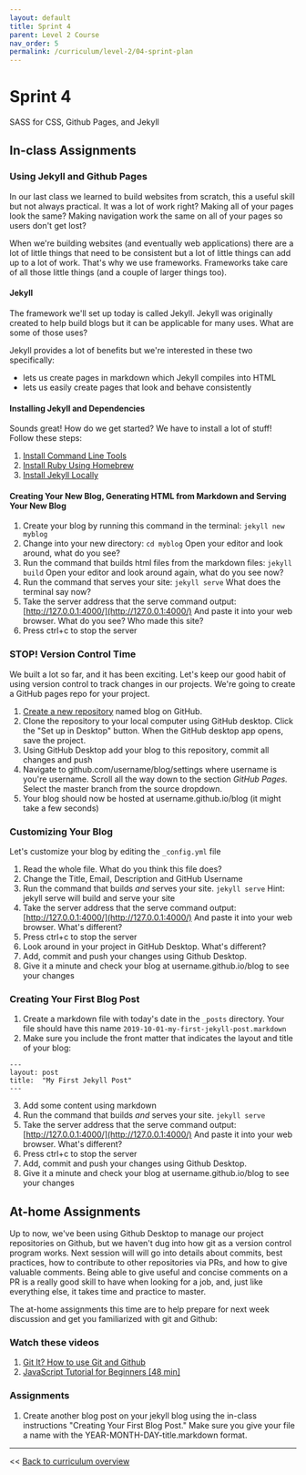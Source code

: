 ```yaml
---
layout: default
title: Sprint 4
parent: Level 2 Course
nav_order: 5
permalink: /curriculum/level-2/04-sprint-plan
---
```


# Sprint 4
SASS for CSS, Github Pages, and Jekyll

## In-class Assignments
### Using Jekyll and Github Pages
In our last class we learned to build websites from scratch, this a useful skill but not always practical. It was a lot of work right? Making all of your pages look the same? Making navigation work the same on all of your pages so users don't get lost?

When we're building websites (and eventually web applications) there are a lot of little things that need to be consistent but a lot of little things can add up to a lot of work. That's why we use frameworks. Frameworks take care of all those little things (and a couple of larger things too).

#### Jekyll
The framework we'll set up today is called Jekyll. Jekyll was originally created to help build blogs but it can be applicable for many uses. What are some of those uses?

Jekyll provides a lot of benefits but we're interested in these two specifically:
* lets us create pages in markdown which Jekyll compiles into HTML
* lets us easily create pages that look and behave consistently

#### Installing Jekyll and Dependencies

Sounds great! How do we get started? We have to install a lot of stuff! Follow these steps:
1. [Install Command Line Tools](https://jekyllrb.com/docs/installation/macos/#install-command-line-tools)
2. [Install Ruby Using Homebrew](https://jekyllrb.com/docs/installation/macos/#brew)
3. [Install Jekyll Locally](https://jekyllrb.com/docs/installation/macos/#local-install)

#### Creating Your New Blog, Generating HTML from Markdown and Serving Your New Blog
1. Create your blog by running this command in the terminal:
`jekyll new myblog`
2. Change into your new directory:
`cd myblog`
Open your editor and look around, what do you see?
3. Run the command that builds html files from the markdown files:
`jekyll build`
Open your editor and look around again, what do you see now?
4. Run the command that serves your site:
`jekyll serve`
What does the terminal say now?
5. Take the server address that the serve command output:
[http://127.0.0.1:4000/](http://127.0.0.1:4000/)
And paste it into your web browser. What do you see? Who made this site? 
6. Press ctrl+c to stop the server

### STOP! Version Control Time
We built a lot so far, and it has been exciting. Let's keep our good habit of using version control to track changes in our projects. We're going to create a GitHub pages repo for your project.

1.  [Create a new repository](https://github.com/new)  named blog on GitHub.
2. Clone the repository to your local computer using GitHub desktop. Click the "Set up in Desktop" button. When the GitHub desktop app opens, save the project.
3. Using GitHub Desktop add your blog to this repository, commit all changes and push
4. Navigate to github.com/username/blog/settings where username is you're username. Scroll all the way down to the section *GitHub Pages.* Select the master branch from the source dropdown. 
5. Your blog should now be hosted at username.github.io/blog (it might take a few seconds)

### Customizing Your Blog
Let's customize your blog by editing the `_config.yml` file
1. Read the whole file. What do you think this file does?
2. Change the Title, Email, Description and GitHub Username
3. Run the command that builds _and_ serves your site.
`jekyll serve`
Hint: jekyll serve will build and serve your site
4. Take the server address that the serve command output:
[http://127.0.0.1:4000/](http://127.0.0.1:4000/)
And paste it into your web browser. What's different?
5. Press ctrl+c to stop the server
6. Look around in your project in GitHub Desktop. What's different?
7. Add, commit and push your changes using Github Desktop.
8. Give it a minute and check your blog at username.github.io/blog to see your changes


### Creating Your First Blog Post
1. Create a markdown file with today's date in the `_posts` directory. Your file should have this name
`2019-10-01-my-first-jekyll-post.markdown`
2. Make sure you include the front matter that indicates the layout and title of your blog:
```
---
layout: post
title:  "My First Jekyll Post"
---
```
3. Add some content using markdown
4. Run the command that builds _and_ serves your site.
`jekyll serve`
5. Take the server address that the serve command output:
[http://127.0.0.1:4000/](http://127.0.0.1:4000/)
And paste it into your web browser.  What's different?
6. Press ctrl+c to stop the server
7. Add, commit and push your changes using Github Desktop.
8. Give it a minute and check your blog at username.github.io/blog to see your changes







## At-home Assignments
Up to now, we've been using Github Desktop to manage our project repositories on Github, but we haven't dug into how git as a version control program works. Next session will will go into details about commits, best practices, how to contribute to other repositories via PRs, and how to give valuable comments. Being able to give useful and concise comments on a PR is a really good skill to have when looking for a job, and, just like everything else, it takes time and practice to master.

The at-home assignments this time are to help prepare for next week discussion and get you familiarized with git and Github:
### Watch these videos
1. [Git It? How to use Git and Github](https://www.youtube.com/watch?v=HkdAHXoRtos)
2. [JavaScript Tutorial for Beginners [48 min]](https://www.youtube.com/watch?v=W6NZfCO5SIk)

### Assignments
1. Create another blog post on your jekyll blog using the in-class instructions "Creating Your First Blog Post." Make sure you give your file a name with the YEAR-MONTH-DAY-title.markdown format.

---
<< [Back to curriculum overview](../level-2)
